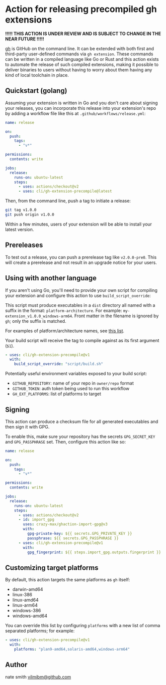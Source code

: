 # Action for releasing precompiled gh extensions

**!!!!! THIS ACTION IS UNDER REVIEW AND IS SUBJECT TO CHANGE IN THE NEAR FUTURE !!!!!**

[gh](https://github.com/cli/cli) is GitHub on the command line. It can be extended with both first and third-party user-defined commands via `gh extension`. These commands can be written in a compiled language like Go or Rust and this action exists to automate the release of such compiled extensions, making it possible to deliver binaries to users without having to worry about them having any kind of local toolchain in place.

## Quickstart (golang)

Assuming your extension is written in Go and you don't care about signing your releases, you can incorporate this release into your extension's repo by adding a workflow file like this at `.github/workflows/release.yml`:

```yaml
name: release

on:
  push:
    tags:
      - "v*"

permissions:
  contents: write

jobs:
  release:
    runs-on: ubuntu-latest
    steps:
      - uses: actions/checkout@v2
      - uses: cli/gh-extension-precompile@latest
```

Then, from the command line, push a tag to initiate a release:

```bash
git tag v1.0.0
git push origin v1.0.0
```

Within a few minutes, users of your extension will be able to install your latest version.

## Prereleases

To test out a release, you can push a prerelease tag like `v2.0.0-pre0`. This will create a prerelease and not result in an upgrade notice for your users.

## Using with another language

If you aren't using Go, you'll need to provide your own script for compiling your extension and configure this action to use `build_script_override`:

This script must produce executables in a `dist` directory all named with a suffix in the format: `platform-architecture`. For example: `my-extension_v1.0.0_windows-arm64`. Front matter in the filename is ignored by `gh`; only the suffix is matched.

For examples of platform/architecture names, see [this list](https://github.com/cli/cli/blob/trunk/pkg/cmd/extension/manager.go#L650).

Your build script will receive the tag to compile against as its first argument (`$1`).

```yaml
- uses: cli/gh-extension-precompile@v1
  with:
    build_script_override: "script/build.sh"
```

Potentially useful environment variables exposed to your build script:

- `GITHUB_REPOSITORY`: name of your repo in `owner/repo` format
- `GITHUB_TOKEN`: auth token being used to run this workflow
- `GH_EXT_PLATFORMS`: list of platforms to target

## Signing

This action can produce a checksum file for all generated executables and then sign it with GPG.

To enable this, make sure your repository has the secrets `GPG_SECRET_KEY` and `GPG_PASSPHRASE` set. Then, configure this action like so:

```yaml
name: release

on:
  push:
    tags:
      - "v*"

permissions:
  contents: write

jobs:
  release:
    runs-on: ubuntu-latest
    steps:
      - uses: actions/checkout@v2
      - id: import_gpg
        uses: crazy-max/ghaction-import-gpg@v3
        with:
          gpg-private-key: ${{ secrets.GPG_PRIVATE_KEY }}
          passphrase: ${{ secrets.GPG_PASSPHRASE }}
      - uses: cli/gh-extension-precompile@v1
        with:
          gpg_fingerprint: ${{ steps.import_gpg.outputs.fingerprint }}
```

## Customizing target platforms

By default, this action targets the same platforms as `gh` itself:

- darwin-amd64
- linux-386
- linux-amd64
- linux-arm64
- windows-386
- windows-amd64

You can override this list by configuring `platforms` with a new list of comma separated platforms; for example:

```yaml
- uses: cli/gh-extension-precompile@v1
  with:
    platforms: "plan9-amd64,solaris-amd64,windows-arm64"
```

## Author

nate smith <vilmibm@github.com>
